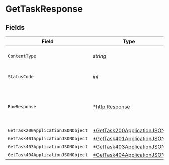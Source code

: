 # GetTaskResponse


## Fields

| Field                                                                              | Type                                                                               | Required                                                                           | Description                                                                        |
| ---------------------------------------------------------------------------------- | ---------------------------------------------------------------------------------- | ---------------------------------------------------------------------------------- | ---------------------------------------------------------------------------------- |
| `ContentType`                                                                      | *string*                                                                           | :heavy_check_mark:                                                                 | HTTP response content type for this operation                                      |
| `StatusCode`                                                                       | *int*                                                                              | :heavy_check_mark:                                                                 | HTTP response status code for this operation                                       |
| `RawResponse`                                                                      | [*http.Response](https://pkg.go.dev/net/http#Response)                             | :heavy_minus_sign:                                                                 | Raw HTTP response; suitable for custom response parsing                            |
| `GetTask200ApplicationJSONObject`                                                  | [*GetTask200ApplicationJSON](../../models/operations/gettask200applicationjson.md) | :heavy_minus_sign:                                                                 | OK                                                                                 |
| `GetTask401ApplicationJSONObject`                                                  | [*GetTask401ApplicationJSON](../../models/operations/gettask401applicationjson.md) | :heavy_minus_sign:                                                                 | Unauthenticated                                                                    |
| `GetTask403ApplicationJSONObject`                                                  | [*GetTask403ApplicationJSON](../../models/operations/gettask403applicationjson.md) | :heavy_minus_sign:                                                                 | Forbidden                                                                          |
| `GetTask404ApplicationJSONObject`                                                  | [*GetTask404ApplicationJSON](../../models/operations/gettask404applicationjson.md) | :heavy_minus_sign:                                                                 | Not Found                                                                          |